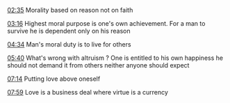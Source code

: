 

[02:35](https://youtu.be/lHl2PqwRcY0#t=155.00632489891052)
Morality based on reason not on faith

[03:16](https://youtu.be/lHl2PqwRcY0#t=196.743366)
Highest moral purpose is one's own achievement. For a man to survive he is dependent only on his reason

[04:34](https://youtu.be/lHl2PqwRcY0#t=274.267849)
Man's moral duty is to live for others

[05:40](https://youtu.be/lHl2PqwRcY0#t=340.828977)
What's wrong with altruism ?
One is entitled to his own happiness he should not demand it from others neither anyone should expect


[07:14](https://youtu.be/lHl2PqwRcY0#t=434.288127)
Putting love above oneself


[07:59](https://youtu.be/lHl2PqwRcY0#t=479.630555)
Love is a business deal where virtue is a currency


